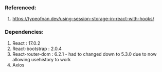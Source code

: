 ###  Referenced:
1.  https://typeofnan.dev/using-session-storage-in-react-with-hooks/


###  Dependencies:
1.  React : 17.0.2
2.  React-bootstrap : 2.0.4
3.  React-router-dom : 6.2.1 - had to changed down to 5.3.0 due to now allowing usehistory to work
4.  Axios
